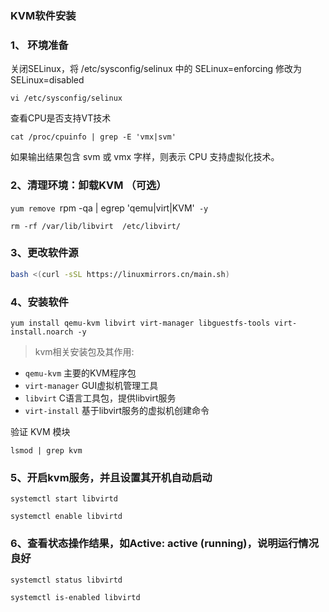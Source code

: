 ### KVM软件安装

### 1、 环境准备

关闭SELinux，将 /etc/sysconfig/selinux 中的 SELinux=enforcing 修改为 SELinux=disabled

`vi /etc/sysconfig/selinux`

查看CPU是否⽀持VT技术

`cat /proc/cpuinfo | grep -E 'vmx|svm'`

如果输出结果包含 svm 或 vmx 字样，则表示 CPU 支持虚拟化技术。

### 2、清理环境：卸载KVM （可选）

`yum remove `rpm -qa | egrep 'qemu|virt|KVM'` -y`

`rm -rf /var/lib/libvirt  /etc/libvirt/`

### 3、更改软件源

```bash
bash <(curl -sSL https://linuxmirrors.cn/main.sh)
```

### 4、安装软件

`yum install qemu-kvm libvirt virt-manager libguestfs-tools virt-install.noarch -y`
>kvm相关安装包及其作用:

- `qemu-kvm` 主要的KVM程序包
- `virt-manager` GUI虚拟机管理工具
- `libvirt` C语言工具包，提供libvirt服务
- `virt-install` 基于libvirt服务的虚拟机创建命令

验证 KVM 模块

`lsmod | grep kvm`

### 5、开启kvm服务，并且设置其开机自动启动

`systemctl start libvirtd`

`systemctl enable libvirtd`

### 6、查看状态操作结果，如Active: active (running)，说明运行情况良好

`systemctl status libvirtd`

`systemctl is-enabled libvirtd`
